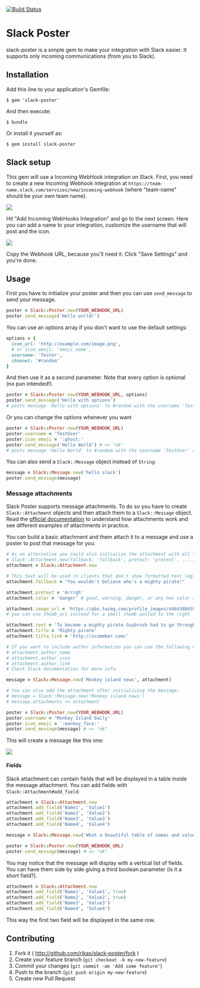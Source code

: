 [![Build Status](https://travis-ci.org/rikas/slack-poster.svg?branch=master)](https://travis-ci.org/rikas/slack-poster)

# Slack Poster

slack-poster is a simple gem to make your integration with Slack easier. It supports only incoming communications (from you to Slack).

## Installation

Add this line to your application's Gemfile:

```console
$ gem 'slack-poster'
```

And then execute:

```console
$ bundle
```

Or install it yourself as:

```console
$ gem install slack-poster
```

## Slack setup

This gem will use a Incoming WebHook integration on Slack. First, you need to create a new Incoming Webhook integration at `https://team-name.slack.com/services/new/incoming-webhook` (where "team-name" should be your own team name).

![](http://cl.ly/image/2D2Y0x2B2847/slack_setup1.png)

Hit "Add Incoming WebHooks Integration" and go to the next screen. Here you can add a name to your
integration, customize the username that will post and the icon.

![](http://cl.ly/image/2s3r343K0w3T/slack_setup2.png)

Copy the Webhook URL, because you'll need it. Click "Save Settings" and you're done.

## Usage

First you have to initialize your poster and then you can use `send_message` to send your message.

```ruby
poster = Slack::Poster.new(YOUR_WEBHOOK_URL)
poster.send_message('Hello world!')
```

You can use an options array if you don't want to use the default settings:

```ruby
options = {
  icon_url: 'http://example.com/image.png',
  # or icon_emoji: 'emoji_name',
  username: 'Tester',
  channel: '#random'
}
```

And then use it as a second parameter. Note that every option is optional (no pun intended!).

```ruby
poster = Slack::Poster.new(YOUR_WEBHOOK_URL, options)
poster.send_message('Hello with options')
# posts message 'Hello with options' to #random with the username 'Tester'
```

Or you can change the options whenever you want

```ruby
poster = Slack::Poster.new(YOUR_WEBHOOK_URL)
poster.username = 'TestUser'
poster.icon_emoji = ':ghost:'
poster.send_message('Hello World') # => "ok"
# posts message 'Hello World' to #random with the username 'TestUser' and ghost emoji as avatar
```

You can also send a `Slack::Message` object instead of `String`:

```ruby
message = Slack::Message.new('hello slack')
poster.send_message(message)
```

### Message attachments

Slack Poster supports message attachments. To do so you have to create `Slack::Attachment` objects
and then attach them to a `Slack::Message` object. Read the [official documentation](https://api.slack.com/docs/attachments) to understand how attachments work and see different examples of attachments in practice.

You can build a basic attachment and them attach it to a message and use a poster to post that
message for you:

```ruby
# As an alternative you could also initialize the attachment with all the fields
# Slack::Attachment.new(fallback: 'fallback', pretext: 'pretext', ....)
attachment = Slack::Attachment.new

# This text will be used in clients that don't show formatted text (eg. IRC, mobile notifications)
attachment.fallback = "You wouldn't believe who's a mighty pirate!"

attachment.pretext = 'Arrrgh'
attachment.color = 'danger' # good, warning, danger, or any hex color code (eg. #439FE0)

attachment.image_url = 'https://pbs.twimg.com/profile_images/446438045945180162/KH34Nkuq.jpeg'
# you can use thumb_url instead for a small thumb pulled to the right

attachment.text = 'To become a mighty pirate Guybrush had to go through the three trials.'
attachment.title = 'Mighty pirate'
attachment.title_link = 'http://scummbar.com/'

# If you want to include author information you can use the following methods:
# attachment.author_name
# attachment.author_icon
# attachment.author_link
# Check Slack documentation for more info.

message = Slack::Message.new('Monkey island news', attachment)

# You can also add the attachment after initializing the message:
# message = Slack::Message.new('Monkey island news')
# message.attachments << attachment

poster = Slack::Poster.new(YOUR_WEBHOOK_URL)
poster.username = 'Monkey Island Daily'
poster.icon_emoji = ':monkey_face:'
poster.send_message(message) # => "ok"
```

This will create a message like this one:

![](http://f.cl.ly/items/2S0E03450f2d3h2Y2w26/guybrush1.png)

#### Fields

Slack attachment can contain fields that will be displayed in a table inside the message attachment.
You can add fields with `Slack::Attachment#add_field`:

```ruby
attachment = Slack::Attachment.new
attachment.add_field('Name1', 'Value1')
attachment.add_field('Name2', 'Value2')
attachment.add_field('Name3', 'Value3')
attachment.add_field('Name4', 'Value4')

message = Slack::Message.new('What a beautiful table of names and values', attachment)

poster = Slack::Poster.new(YOUR_WEBHOOK_URL)
poster.send_message(message) # => "ok"
```

You may notice that the message will display with a vertical list of fields. You can have them side
by side giving a third boolean parameter (is it a short field?).

```ruby
attachment = Slack::Attachment.new
attachment.add_field('Name1', 'Value1', true)
attachment.add_field('Name2', 'Value2', true)
attachment.add_field('Name3', 'Value3')
attachment.add_field('Name4', 'Value4')
```

This way the first two field will be displayed in the same row.

## Contributing

1. Fork it ( http://github.com/rikas/slack-poster/fork )
2. Create your feature branch (`git checkout -b my-new-feature`)
3. Commit your changes (`git commit -am 'Add some feature'`)
4. Push to the branch (`git push origin my-new-feature`)
5. Create new Pull Request
